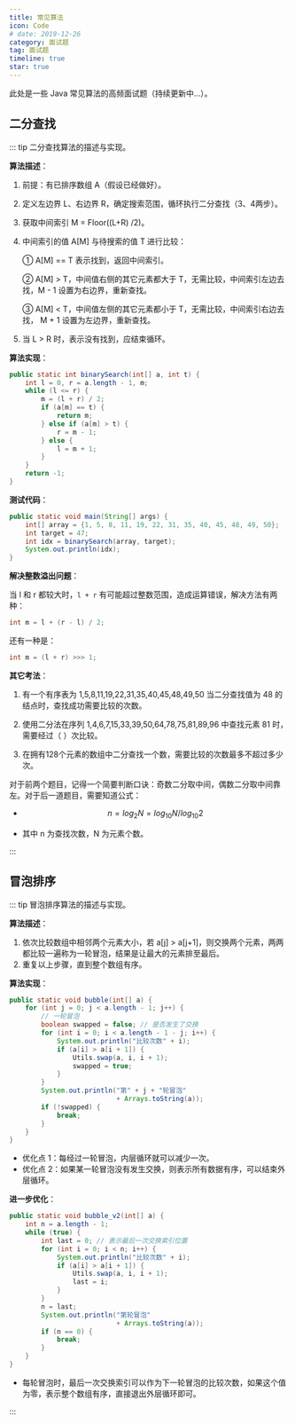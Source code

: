 ```yaml
---
title: 常见算法
icon: Code
# date: 2019-12-26
category: 面试题
tag: 面试题
timeline: true
star: true
---
```


此处是一些 Java 常见算法的高频面试题（持续更新中...）。

<!-- more -->

## 二分查找

::: tip 二分查找算法的描述与实现。

**算法描述**：

1. 前提：有已排序数组 A（假设已经做好）。

2. 定义左边界 L、右边界 R，确定搜索范围，循环执行二分查找（3、4两步）。

3. 获取中间索引 M = Floor((L+R) /2)。

4. 中间索引的值  A[M] 与待搜索的值 T 进行比较：

   ① A[M] == T 表示找到，返回中间索引。

   ② A[M] > T，中间值右侧的其它元素都大于 T，无需比较，中间索引左边去找，M - 1 设置为右边界，重新查找。

   ③ A[M] < T，中间值左侧的其它元素都小于 T，无需比较，中间索引右边去找， M + 1 设置为左边界，重新查找。

5. 当 L > R 时，表示没有找到，应结束循环。

**算法实现**：

```java
public static int binarySearch(int[] a, int t) {
    int l = 0, r = a.length - 1, m;
    while (l <= r) {
        m = (l + r) / 2;
        if (a[m] == t) {
            return m;
        } else if (a[m] > t) {
            r = m - 1;
        } else {
            l = m + 1;
        }
    }
    return -1;
}
```

**测试代码**：

```java
public static void main(String[] args) {
    int[] array = {1, 5, 8, 11, 19, 22, 31, 35, 40, 45, 48, 49, 50};
    int target = 47;
    int idx = binarySearch(array, target);
    System.out.println(idx);
}
```

**解决整数溢出问题**：

当 l 和 r 都较大时，`l + r` 有可能超过整数范围，造成运算错误，解决方法有两种：

```java
int m = l + (r - l) / 2;
```

还有一种是：

```java
int m = (l + r) >>> 1;
```

**其它考法**：

1. 有一个有序表为 1,5,8,11,19,22,31,35,40,45,48,49,50 当二分查找值为 48 的结点时，查找成功需要比较的次数。

2. 使用二分法在序列 1,4,6,7,15,33,39,50,64,78,75,81,89,96 中查找元素 81 时，需要经过（   ）次比较。

3. 在拥有128个元素的数组中二分查找一个数，需要比较的次数最多不超过多少次。

对于前两个题目，记得一个简要判断口诀：奇数二分取中间，偶数二分取中间靠左。对于后一道题目，需要知道公式：

- $$n = log_2N = log_{10}N/log_{10}2$$

- 其中 n 为查找次数，N 为元素个数。

:::

## 冒泡排序

::: tip 冒泡排序算法的描述与实现。

**算法描述**：

1. 依次比较数组中相邻两个元素大小，若 a[j] > a[j+1]，则交换两个元素，两两都比较一遍称为一轮冒泡，结果是让最大的元素排至最后。
2. 重复以上步骤，直到整个数组有序。

**算法实现**：

```java
public static void bubble(int[] a) {
    for (int j = 0; j < a.length - 1; j++) {
        // 一轮冒泡
        boolean swapped = false; // 是否发生了交换
        for (int i = 0; i < a.length - 1 - j; i++) {
            System.out.println("比较次数" + i);
            if (a[i] > a[i + 1]) {
                Utils.swap(a, i, i + 1);
                swapped = true;
            }
        }
        System.out.println("第" + j + "轮冒泡"
                           + Arrays.toString(a));
        if (!swapped) {
            break;
        }
    }
}
```

- 优化点 1：每经过一轮冒泡，内层循环就可以减少一次。
- 优化点 2：如果某一轮冒泡没有发生交换，则表示所有数据有序，可以结束外层循环。

**进一步优化**：

```java
public static void bubble_v2(int[] a) {
    int n = a.length - 1;
    while (true) {
        int last = 0; // 表示最后一次交换索引位置
        for (int i = 0; i < n; i++) {
            System.out.println("比较次数" + i);
            if (a[i] > a[i + 1]) {
                Utils.swap(a, i, i + 1);
                last = i;
            }
        }
        n = last;
        System.out.println("第轮冒泡"
                           + Arrays.toString(a));
        if (n == 0) {
            break;
        }
    }
}
```

- 每轮冒泡时，最后一次交换索引可以作为下一轮冒泡的比较次数，如果这个值为零，表示整个数组有序，直接退出外层循环即可。

:::

